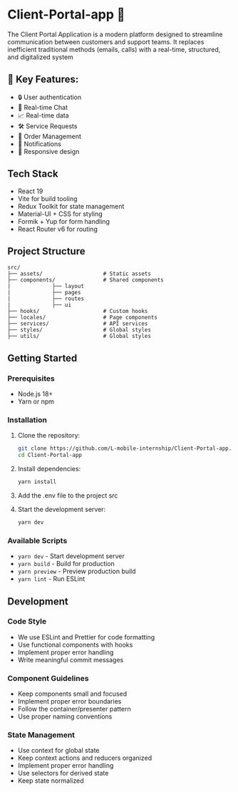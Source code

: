 # Client-Portal-app 🚀

The Client Portal Application is a modern platform designed to streamline communication between customers and support teams. It replaces inefficient traditional methods (emails, calls) with a real-time, structured, and digitalized system

## 🔹 Key Features:

- 🔒 User authentication
- 📝 Real-time Chat
- 📈 Real-time data
- 🛠 Service Requests
- 🛒 Order Management
- 🔔 Notifications
- 📱 Responsive design

## Tech Stack

- React 19
- Vite for build tooling
- Redux Toolkit for state management
- Material-UI + CSS for styling
- Formik + Yup for form handling
- React Router v6 for routing

## Project Structure

```
src/
├── assets/                   # Static assets
├── components/               # Shared components
|             ├── layout
|             ├── pages
|             ├── routes
|             ├── ui
├── hooks/                    # Custom hooks
├── locales/                  # Page components
├── services/                 # API services
├── styles/                   # Global styles
├── utils/                    # Global styles

```

## Getting Started

### Prerequisites

- Node.js 18+
- Yarn or npm

### Installation

1. Clone the repository:
   ```bash
   git clone https://github.com/L-mobile-internship/Client-Portal-app.git
   cd Client-Portal-app
   ```

2. Install dependencies:
   ```bash
   yarn install
   ```

4. Add the .env file to the project src

5. Start the development server:
   ```bash
   yarn dev
   ```

### Available Scripts

- `yarn dev` - Start development server
- `yarn build` - Build for production
- `yarn preview` - Preview production build
- `yarn lint` - Run ESLint

## Development

### Code Style

- We use ESLint and Prettier for code formatting
- Use functional components with hooks
- Implement proper error handling
- Write meaningful commit messages

### Component Guidelines

- Keep components small and focused
- Implement proper error boundaries
- Follow the container/presenter pattern
- Use proper naming conventions

### State Management

- Use context for global state
- Keep context actions and reducers organized
- Implement proper error handling
- Use selectors for derived state
- Keep state normalized
